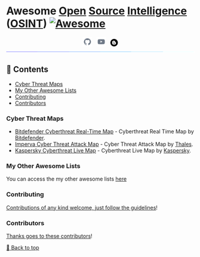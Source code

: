 # Awesome [Open](https://osintframework.com/) [Source](https://en.wikipedia.org/wiki/Open-source_intelligence) [Intelligence](https://www.sans.org/blog/what-is-open-source-intelligence/) ([OSINT](https://youtube.com/playlist?list=PL9V4Zu3RroiUS6-mfp7AoK5Kbe0tCXzbz&si=X2LewjjbPhJcYAXc)) [![Awesome](https://awesome.re/badge.svg)](https://awesome.re)

<p align="center">
    <a href="https://github.com/cybersecurity-dev/"><img height="25" src="https://github.com/cybersecurity-dev/cybersecurity-dev/blob/main/assets/github.svg" alt="GitHub"></a>
    &nbsp;
    <a href="https://www.youtube.com/@CyberThreatDefence"><img height="25" src="https://github.com/cybersecurity-dev/cybersecurity-dev/blob/main/assets/youtube.svg" alt="YouTube"></a>
    &nbsp;
    <a href="https://cyberthreatdefence.com/my_awesome_lists"><img height="20" src="https://github.com/cybersecurity-dev/cybersecurity-dev/blob/main/assets/blog.svg" alt="My Awesome Lists"></a>
    <img src="https://github.com/cybersecurity-dev/cybersecurity-dev/blob/main/assets/bar.gif">
</p>

## 📖 Contents
- [Cyber Threat Maps](#cyber-threat-maps)
- [My Other Awesome Lists](#my-other-awesome-lists)
- [Contributing](#contributing)
- [Contributors](#contributors)

### Cyber Threat Maps
- [Bitdefender Cyberthreat Real-Time Map](https://threatmap.bitdefender.com/) - Cyberthreat Real Time Map by [Bitdefender](https://www.bitdefender.com/).
- [Imperva Cyber Threat Attack Map](https://www.imperva.com/cyber-threat-attack-map/) - Cyber Threat Attack Map by [Thales](https://cds.thalesgroup.com/).
- [Kaspersky Cyberthreat Live Map](https://cybermap.kaspersky.com/) - Cyberthreat Live Map by [Kaspersky](https://www.kaspersky.com/).


### My Other Awesome Lists
You can access the my other awesome lists [here](https://cyberthreatdefence.com/my_awesome_lists)

### Contributing
[Contributions of any kind welcome, just follow the guidelines](contributing.md)!

### Contributors
[Thanks goes to these contributors](https://github.com/cybersecurity-dev/awesome-open-source-intelligence/graphs/contributors)!

[🔼 Back to top](#awesome-open-source-intelligence-)

